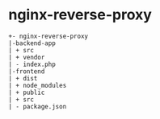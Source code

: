 # nginx-reverse-proxy
```
+- nginx-reverse-proxy
|-backend-app
| + src
| + vendor
| - index.php
|-frontend
| + dist
| + node_modules
| + public
| + src
| - package.json
```
